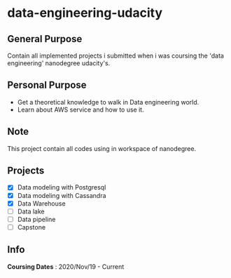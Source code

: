 # data-engineering-udacity

## General Purpose
Contain all implemented projects i submitted when i was coursing the 'data engineering' nanodegree udacity's.

## Personal Purpose
* Get a theoretical knowledge to walk in Data engineering world. 
* Learn about AWS service and how to use it.

## Note
This project contain all codes using in workspace of nanodegree.

## Projects
- [X] Data modeling with Postgresql
- [X] Data modeling with Cassandra
- [X] Data Warehouse
- [ ] Data lake
- [ ] Data pipeline
- [ ] Capstone

## Info
**Coursing Dates** : 2020/Nov/19 - Current
